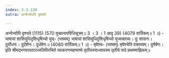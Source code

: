```yaml
---
index: 3.3.130
sutra: अन्येभ्योऽपि दृश्यते

---
```

अन्येभ्योपि दृश्यते (1115) (570 युच्प्रत्ययविधिसूत्रम्॥ 3 । 3 । 1 आदृ 39) (4079 वार्तिकम्॥ 1 ॥) - भाषायां शासियुधिदृशिधृषिभ्यो युच्- (भाष्यम्) भाषायां शासियुधिदृशिधृषिभ्यो युज्वक्तव्यः। दुः शासनः। दुर्योधनः। दुर्दर्शनः। दुर्धर्षणः॥ (4080 वार्तिकम्॥ 1 ॥) - मृषेश्च- (भाष्यम्) मृषेश्चेति वक्तव्यम्। दुर्मर्षणः।  इति श्रीमद्भगवत्पतञ्ञ्जलिविरचिते व्याकरणमहाभाष्ये तृतीयस्याध्यायस्य तृतीये पादे प्रथममाह्निकम्॥